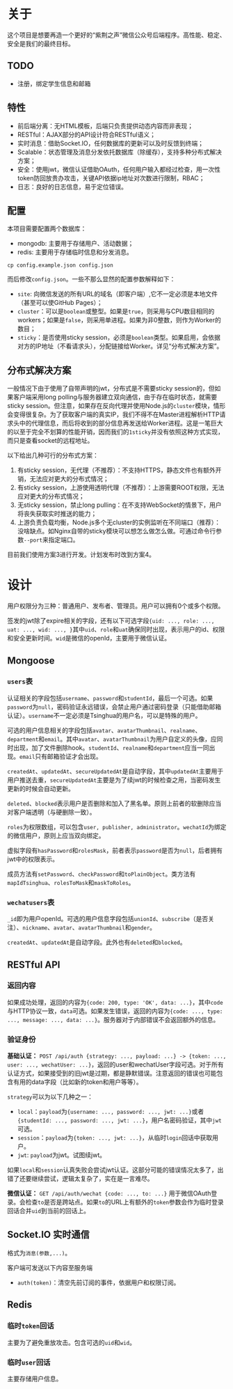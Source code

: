 # 关于
这个项目是想要再造一个更好的“紫荆之声”微信公众号后端程序。高性能、稳定、安全是我们的最终目标。

## TODO
* 注册，绑定学生信息和邮箱

## 特性
* 前后端分离：无HTML模板，后端只负责提供动态内容而非表现；
* RESTful：AJAX部分的API设计符合RESTful语义；
* 实时消息：借助Socket.IO，任何数据库的更新可以及时反馈到终端；
* Scalable：状态管理及消息分发依托数据库（除缓存），支持多种分布式解决方案；
* 安全：使用jwt，微信认证借助OAuth，任何用户输入都经过检查，用一次性token防回放贵办攻击，关键API依据ip地址对次数进行限制，RBAC；
* 日志：良好的日志信息，易于定位错误。

## 配置

本项目需要配置两个数据库：
* mongodb: 主要用于存储用户、活动数据；
* redis: 主要用于存储临时信息和分发消息。

```shell
cp config.example.json config.json
```

而后修改`config.json`。一些不那么显然的配置参数解释如下：
* `site`: 向微信发送的所有URL的域名（即客户端）,它不一定必须是本地文件（甚至可以使GitHub Pages）；
* `cluster`：可以是`boolean`或整型。如果是`true`，则采用与CPU数目相同的workers；如果是`false`，则采用单进程。如果为非0整数，则作为Worker的数目；
* `sticky`：是否使用sticky session，必须是`boolean`类型。如果启用，会依据对方的IP地址（不看请求头），分配链接给Worker。详见“分布式解决方案”。

## 分布式解决方案
一般情况下由于使用了自带声明的jwt，分布式是不需要sticky session的，但如果客户端采用long polling与服务器建立双向通信，由于存在临时状态，就需要sticky session。但注意，如果存在反向代理并使用Node.js的`cluster`模块，情形会变得很复杂。为了获取客户端的真实IP，我们不得不在Master进程解析HTTP请求头中的代理信息，而后将收到的部分信息再发送给Worker进程。这是一笔巨大的以至于完全不划算的性能开销，因而我们的`1sticky`并没有依照这种方式实现，而只是查看socket的远程地址。

以下给出几种可行的分布式方案：
1. 有sticky session，无代理（不推荐）：不支持HTTPS，静态文件也有额外开销，无法应对更大的分布式情况；
2. 有sticky session，上游使用透明代理（不推荐）：上游需要ROOT权限，无法应对更大的分布式情况；
3. 无sticky session，禁止long pulling：在不支持WebSocket的情景下，用户将丧失获取实时推送的能力；
4. 上游负责负载均衡，Node.js多个无cluster的实例监听在不同端口（推荐）：没啥缺点。如Nginx自带的sticky模块可以想怎么做怎么做。可通过命令行参数`--port`来指定端口。

目前我们使用方案3进行开发。计划发布时改到方案4。


# 设计
用户权限分为三种：普通用户、发布者、管理员。用户可以拥有0个或多个权限。

签发的jwt除了expire相关的字段，还有以下可选字段`{uid: ..., role: ..., uat: ..., wid: ..., }`其中`uid`、`role`和`uat`确保同时出现，表示用户的id、权限和安全更新时间。`wid`是微信的openId，主要用于微信认证。

## Mongoose
### `users`表
认证相关的字段包括`username`、`password`和`studentId`，最后一个可选。如果`password`为`null`，密码验证永远错误，会禁止用户通过密码登录（只能借助邮箱认证）。`username`不一定必须是Tsinghua的用户名，可以是特殊的用户。

可选的用户信息相关的字段包括`avatar`、`avatarThumbnail`、`realname`、`department`和`email`。其中`avatar`、`avatarThumbnail`为用户自定义的头像，应同时出现，加了文件删除hook。`studentId`、`realname`和`department`应当一同出现。`email`只有邮箱验证才会出现。

`createdAt`、`updatedAt`、`secureUpdatedAt`是自动字段，其中`updatedAt`主要用于用户推送去重，`secureUpdatedAt`主要是为了续jwt的时候检查之用，当密码发生更新的时候会自动更新。

`deleted`、`blocked`表示用户是否删除和加入了黑名单。原则上前者的软删除应当对客户端透明（与硬删除一致）。

`roles`为权限数组，可以包含`user, publisher, administrator`。`wechatId`为绑定的微信用户，原则上应当双向绑定。

虚拟字段有`hasPassword`和`rolesMask`，前者表示`password`是否为`null`，后者拥有jwt中的权限表示。

成员方法有`setPassword`、`checkPassword`和`toPlainObject`。类方法有`mapIdTsinghua`、`rolesToMask`和`maskToRoles`。

### `wechatusers`表
`_id`即为用户openId。可选的用户信息字段包括`unionId`、`subscribe`（是否关注）、`nickname`、`avatar`、`avatarThumbnail`和`gender`。

`createdAt`、`updatedAt`是自动字段。此外也有`deleted`和`blocked`。

## RESTful API
### 返回内容
如果成功处理，返回的内容为`{code: 200, type: 'OK', data: ...}`，其中`code`与HTTP协议一致，`data`可选。如果发生错误，返回的内容为`{code: ..., type: ..., message: ..., data: ...}`。服务器对于内部错误不会返回额外的信息。

### 验证身份
**基础认证：** `POST /api/auth {strategy: ..., payload: ...} -> {token: ..., user: ..., wechatUser: ...}`，返回的user和wechatUser字段可选。对于所有认证方式，如果接受到的旧jwt是过期，都是静默错误。注意返回的错误也可能包含有用的data字段（比如新的token和用户等等）。

`strategy`可以为以下几种之一：
* `local`：`payload`为`{username: ..., password: ..., jwt: ...}`或者`{studentId: ..., password: ..., jwt: ...}`，用户名密码验证，其中`jwt`可选。
* `session`：`payload`为`{token: ..., jwt: ...}`，从临时`login`回话中获取用户。
* `jwt`: `payload`为jwt。试图续jwt。

如果`local`和`session`认真失败会尝试jwt认证。这部分可能的错误情况太多了，出错了还要继续尝试，逻辑太复杂了，实在是一言难尽。

**微信认证：** `GET /api/auth/wechat {code: ..., to: ...}` 用于微信OAuth登录。会检查`to`是否是跨站点。如果`to`的URL上有额外的`token`参数会作为临时登录回话合并`uid`到当前的回话上。



## Socket.IO 实时通信
格式为`消息(参数,...)`。

客户端可发送以下内容至服务端
* `auth(token)`：清空先前订阅的事件，依据用户和权限订阅。


## Redis
### 临时`token`回话
主要为了避免重放攻击。包含可选的`uid`和`wid`。

### 临时`user`回话
主要存储用户信息。
